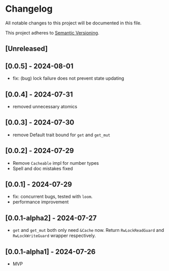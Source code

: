 # Changelog

All notable changes to this project will be documented in this file.

This project adheres to [Semantic Versioning](https://semver.org).

<!--
Note: In this file, do not use the hard wrap in the middle of a sentence for compatibility with GitHub comment style markdown rendering.
-->

## [Unreleased]
## [0.0.5] - 2024-08-01

- fix: (bug) lock failure does not prevent state updating

## [0.0.4] - 2024-07-31

- removed unnecessary atomics

## [0.0.3] - 2024-07-30

- remove Default trait bound for `get` and `get_mut`

## [0.0.2] - 2024-07-29

- Remove `Cacheable` impl for number types
- Spell and doc mistakes fixed

## [0.0.1] - 2024-07-29

- fix: concurrent bugs, tested with `loom`.
- performance improvement

## [0.0.1-alpha2] - 2024-07-27

- `get` and `get_mut` both only need `&Cache` now. Return `RwLockReadGuard` and `RwLockWriteGuard` wrapper respectively.

## [0.0.1-alpha1] - 2024-07-26

- MVP
